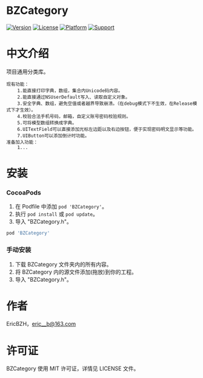 # BZCategory

[![Version](https://img.shields.io/cocoapods/v/BZCategory.svg?style=flat)](https://cocoapods.org/pods/BZCategory)
[![License](https://img.shields.io/cocoapods/l/BZCategory.svg?style=flat)](https://cocoapods.org/pods/BZCategory)
[![Platform](https://img.shields.io/cocoapods/p/BZCategory.svg?style=flat)](https://cocoapods.org/pods/BZCategory)
[![Support](https://img.shields.io/badge/support-iOS%208%2B%20-blue.svg?style=flat)](https://www.apple.com/nl/ios/)

中文介绍
==============
项目通用分类库。
    
    现有功能：
        1.能直接打印字典，数组，集合内Unicode码内容。
        2.能直接通过NSUserDefault写入、读取自定义对象。
        3.安全字典、数组，避免空值或者越界导致崩溃。（在debug模式下不生效，在Release模式下才生效）。
        4.校验合法手机号码，邮箱，自定义账号密码校验规则。
        5.可将模型数组转换成字典。
        6.UITextField可以直接添加光标左边距以及右边按钮，便于实现密码明文显示等功能。
        7.UIButton可以添加倒计时功能。
    准备加入功能：
        1...


安装
==============

### CocoaPods

1. 在 Podfile 中添加  `pod 'BZCategory'`。
2. 执行 `pod install` 或 `pod update`。
3. 导入 "BZCategory.h"。

```ruby
pod 'BZCategory'
```

### 手动安装

1. 下载 BZCategory 文件夹内的所有内容。
2. 将 BZCategory 内的源文件添加(拖放)到你的工程。
3. 导入 "BZCategory.h"。

作者
==============
EricBZH，eric__b@163.com

许可证
==============
BZCategory 使用 MIT 许可证，详情见 LICENSE 文件。
